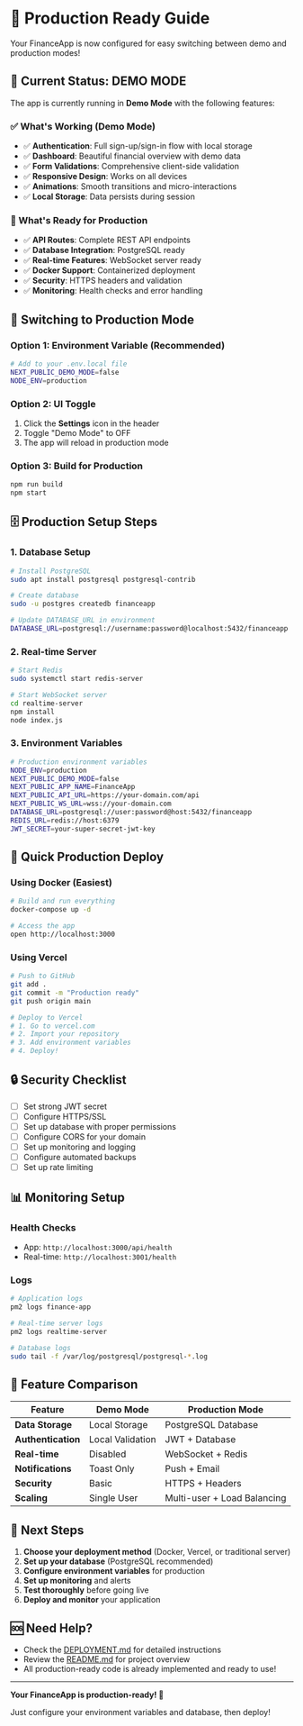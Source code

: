 # 🚀 Production Ready Guide

Your FinanceApp is now configured for easy switching between demo and production modes!

## 🎯 Current Status: **DEMO MODE**

The app is currently running in **Demo Mode** with the following features:

### ✅ What's Working (Demo Mode)
- ✅ **Authentication**: Full sign-up/sign-in flow with local storage
- ✅ **Dashboard**: Beautiful financial overview with demo data
- ✅ **Form Validations**: Comprehensive client-side validation
- ✅ **Responsive Design**: Works on all devices
- ✅ **Animations**: Smooth transitions and micro-interactions
- ✅ **Local Storage**: Data persists during session

### 🔧 What's Ready for Production
- ✅ **API Routes**: Complete REST API endpoints
- ✅ **Database Integration**: PostgreSQL ready
- ✅ **Real-time Features**: WebSocket server ready
- ✅ **Docker Support**: Containerized deployment
- ✅ **Security**: HTTPS headers and validation
- ✅ **Monitoring**: Health checks and error handling

## 🔄 Switching to Production Mode

### Option 1: Environment Variable (Recommended)
```bash
# Add to your .env.local file
NEXT_PUBLIC_DEMO_MODE=false
NODE_ENV=production
```

### Option 2: UI Toggle
1. Click the **Settings** icon in the header
2. Toggle "Demo Mode" to OFF
3. The app will reload in production mode

### Option 3: Build for Production
```bash
npm run build
npm start
```

## 🗄️ Production Setup Steps

### 1. Database Setup
```bash
# Install PostgreSQL
sudo apt install postgresql postgresql-contrib

# Create database
sudo -u postgres createdb financeapp

# Update DATABASE_URL in environment
DATABASE_URL=postgresql://username:password@localhost:5432/financeapp
```

### 2. Real-time Server
```bash
# Start Redis
sudo systemctl start redis-server

# Start WebSocket server
cd realtime-server
npm install
node index.js
```

### 3. Environment Variables
```bash
# Production environment variables
NODE_ENV=production
NEXT_PUBLIC_DEMO_MODE=false
NEXT_PUBLIC_APP_NAME=FinanceApp
NEXT_PUBLIC_API_URL=https://your-domain.com/api
NEXT_PUBLIC_WS_URL=wss://your-domain.com
DATABASE_URL=postgresql://user:password@host:5432/financeapp
REDIS_URL=redis://host:6379
JWT_SECRET=your-super-secret-jwt-key
```

## 🐳 Quick Production Deploy

### Using Docker (Easiest)
```bash
# Build and run everything
docker-compose up -d

# Access the app
open http://localhost:3000
```

### Using Vercel
```bash
# Push to GitHub
git add .
git commit -m "Production ready"
git push origin main

# Deploy to Vercel
# 1. Go to vercel.com
# 2. Import your repository
# 3. Add environment variables
# 4. Deploy!
```

## 🔒 Security Checklist

- [ ] Set strong JWT secret
- [ ] Configure HTTPS/SSL
- [ ] Set up database with proper permissions
- [ ] Configure CORS for your domain
- [ ] Set up monitoring and logging
- [ ] Configure automated backups
- [ ] Set up rate limiting

## 📊 Monitoring Setup

### Health Checks
- App: `http://localhost:3000/api/health`
- Real-time: `http://localhost:3001/health`

### Logs
```bash
# Application logs
pm2 logs finance-app

# Real-time server logs
pm2 logs realtime-server

# Database logs
sudo tail -f /var/log/postgresql/postgresql-*.log
```

## 🎯 Feature Comparison

| Feature | Demo Mode | Production Mode |
|---------|-----------|-----------------|
| **Data Storage** | Local Storage | PostgreSQL Database |
| **Authentication** | Local Validation | JWT + Database |
| **Real-time** | Disabled | WebSocket + Redis |
| **Notifications** | Toast Only | Push + Email |
| **Security** | Basic | HTTPS + Headers |
| **Scaling** | Single User | Multi-user + Load Balancing |

## 🚀 Next Steps

1. **Choose your deployment method** (Docker, Vercel, or traditional server)
2. **Set up your database** (PostgreSQL recommended)
3. **Configure environment variables** for production
4. **Set up monitoring** and alerts
5. **Test thoroughly** before going live
6. **Deploy and monitor** your application

## 🆘 Need Help?

- Check the [DEPLOYMENT.md](./DEPLOYMENT.md) for detailed instructions
- Review the [README.md](./README.md) for project overview
- All production-ready code is already implemented and ready to use!

---

**Your FinanceApp is production-ready! 🎉**

Just configure your environment variables and database, then deploy! 